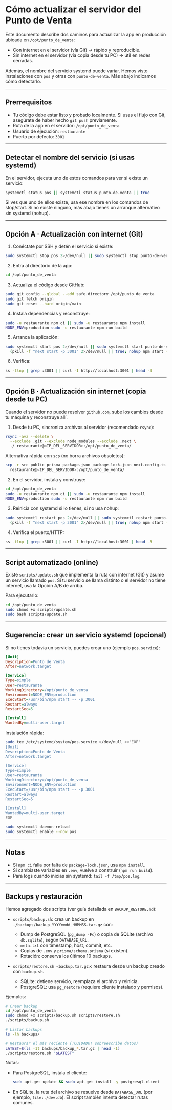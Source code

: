 # Cómo actualizar el servidor del Punto de Venta

Este documento describe dos caminos para actualizar la app en producción ubicada en `/opt/punto_de_venta`:

- Con internet en el servidor (vía Git) → rápido y reproducible.
- Sin internet en el servidor (vía copia desde tu PC) → útil en redes cerradas.

Además, el nombre del servicio systemd puede variar. Hemos visto instalaciones con `pos` y otras con `punto-de-venta`. Más abajo indicamos cómo detectarlo.

---

## Prerrequisitos

- Tu código debe estar listo y probado localmente. Si usas el flujo con Git, asegúrate de haber hecho `git push` previamente.
- Ruta de la app en el servidor: `/opt/punto_de_venta`
- Usuario de ejecución: `restaurante`
- Puerto por defecto: `3001`

---

## Detectar el nombre del servicio (si usas systemd)

En el servidor, ejecuta uno de estos comandos para ver si existe un servicio:

```bash
systemctl status pos || systemctl status punto-de-venta || true
```

Si ves que uno de ellos existe, usa ese nombre en los comandos de stop/start. Si no existe ninguno, más abajo tienes un arranque alternativo sin systemd (nohup).

---

## Opción A · Actualización con internet (Git)

1) Conéctate por SSH y detén el servicio si existe:

```bash
sudo systemctl stop pos 2>/dev/null || sudo systemctl stop punto-de-venta 2>/dev/null || true
```

2) Entra al directorio de la app:

```bash
cd /opt/punto_de_venta
```

3) Actualiza el código desde GitHub:

```bash
sudo git config --global --add safe.directory /opt/punto_de_venta
sudo git fetch origin
sudo git reset --hard origin/main
```

4) Instala dependencias y reconstruye:

```bash
sudo -u restaurante npm ci || sudo -u restaurante npm install
NODE_ENV=production sudo -u restaurante npm run build
```

5) Arranca la aplicación:

```bash
sudo systemctl start pos 2>/dev/null || sudo systemctl start punto-de-venta 2>/dev/null || \
  (pkill -f "next start -p 3001" 2>/dev/null || true; nohup npm start -- -p 3001 >/tmp/pos.log 2>&1 &)
```

6) Verifica:

```bash
ss -tlnp | grep :3001 || curl -I http://localhost:3001 | head -3
```

---

## Opción B · Actualización sin internet (copia desde tu PC)

Cuando el servidor no puede resolver `github.com`, sube los cambios desde tu máquina y reconstruye allí.

1) Desde tu PC, sincroniza archivos al servidor (recomendado `rsync`):

```bash
rsync -avz --delete \
  --exclude .git --exclude node_modules --exclude .next \
  ./ restaurante@<IP_DEL_SERVIDOR>:/opt/punto_de_venta/
```

Alternativa rápida con `scp` (no borra archivos obsoletos):

```bash
scp -r src public prisma package.json package-lock.json next.config.ts tsconfig.json \
  restaurante@<IP_DEL_SERVIDOR>:/opt/punto_de_venta/
```

2) En el servidor, instala y construye:

```bash
cd /opt/punto_de_venta
sudo -u restaurante npm ci || sudo -u restaurante npm install
NODE_ENV=production sudo -u restaurante npm run build
```

3) Reinicia con systemd si lo tienes, si no usa nohup:

```bash
sudo systemctl restart pos 2>/dev/null || sudo systemctl restart punto-de-venta 2>/dev/null || \
  (pkill -f "next start -p 3001" 2>/dev/null || true; nohup npm start -- -p 3001 >/tmp/pos.log 2>&1 &)
```

4) Verifica el puerto/HTTP:

```bash
ss -tlnp | grep :3001 || curl -I http://localhost:3001 | head -3
```

---

## Script automatizado (online)

Existe `scripts/update.sh` que implementa la ruta con internet (Git) y asume un servicio llamado `pos`. Si tu servicio se llama distinto o el servidor no tiene internet, usa la Opción A/B de arriba.

Para ejecutarlo:

```bash
cd /opt/punto_de_venta
sudo chmod +x scripts/update.sh
sudo bash scripts/update.sh
```

---

## Sugerencia: crear un servicio systemd (opcional)

Si no tienes todavía un servicio, puedes crear uno (ejemplo `pos.service`):

```ini
[Unit]
Description=Punto de Venta
After=network.target

[Service]
Type=simple
User=restaurante
WorkingDirectory=/opt/punto_de_venta
Environment=NODE_ENV=production
ExecStart=/usr/bin/npm start -- -p 3001
Restart=always
RestartSec=5

[Install]
WantedBy=multi-user.target
```

Instalación rápida:

```bash
sudo tee /etc/systemd/system/pos.service >/dev/null <<'EOF'
[Unit]
Description=Punto de Venta
After=network.target

[Service]
Type=simple
User=restaurante
WorkingDirectory=/opt/punto_de_venta
Environment=NODE_ENV=production
ExecStart=/usr/bin/npm start -- -p 3001
Restart=always
RestartSec=5

[Install]
WantedBy=multi-user.target
EOF

sudo systemctl daemon-reload
sudo systemctl enable --now pos
```

---

## Notas

- Si `npm ci` falla por falta de `package-lock.json`, usa `npm install`.
- Si cambiaste variables en `.env`, vuelve a construir (`npm run build`).
- Para logs cuando inicias sin systemd: `tail -f /tmp/pos.log`.

---

## Backups y restauración

Hemos agregado dos scripts (ver guía detallada en `BACKUP_RESTORE.md`):

- `scripts/backup.sh`: crea un backup en `./backups/backup_YYYYmmdd_HHMMSS.tar.gz` con:
  - Dump de PostgreSQL (`pg_dump -Fc`) o copia de SQLite (archivo `db.sqlite`), según `DATABASE_URL`.
  - `meta.txt` con timestamp, host, commit, etc.
  - Copias de `.env` y `prisma/schema.prisma` (si existen).
  - Rotación: conserva los últimos 10 backups.

- `scripts/restore.sh <backup.tar.gz>`: restaura desde un backup creado con `backup.sh`.
  - SQLite: detiene servicio, reemplaza el archivo y reinicia.
  - PostgreSQL: usa `pg_restore` (requiere cliente instalado y permisos).

Ejemplos:

```bash
# Crear backup
cd /opt/punto_de_venta
sudo chmod +x scripts/backup.sh scripts/restore.sh
./scripts/backup.sh

# Listar backups
ls -lh backups/

# Restaurar el más reciente (¡CUIDADO! sobreescribe datos)
LATEST=$(ls -1t backups/backup_*.tar.gz | head -1)
./scripts/restore.sh "$LATEST"
```

Notas:

- Para PostgreSQL, instala el cliente:
  ```bash
  sudo apt-get update && sudo apt-get install -y postgresql-client
  ```
- En SQLite, la ruta del archivo se resuelve desde `DATABASE_URL` (por ejemplo, `file:./dev.db`). El script también intenta detectar rutas comunes.
